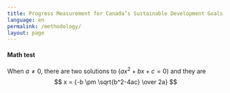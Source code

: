 ```yaml
---
title: Progress Measurement for Canada’s Sustainable Development Goals
language: en
permalink: /methodology/
layout: page
---
```


#### Math test  
When $a \ne 0$, there are two solutions to $(ax^2 + bx + c = 0)$ and they are 
$$ x = {-b \pm \sqrt{b^2-4ac} \over 2a} $$